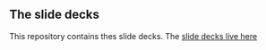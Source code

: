## The slide decks
This repository contains thes slide decks. 
The [slide decks live here](https://arinbasu.github.com/slide_decks/slide_decks/)
